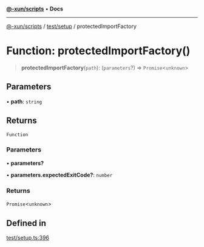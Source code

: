 [**@-xun/scripts**](../../../README.md) • **Docs**

***

[@-xun/scripts](../../../README.md) / [test/setup](../README.md) / protectedImportFactory

# Function: protectedImportFactory()

> **protectedImportFactory**(`path`): (`parameters`?) => `Promise`\<`unknown`\>

## Parameters

• **path**: `string`

## Returns

`Function`

### Parameters

• **parameters?**

• **parameters.expectedExitCode?**: `number`

### Returns

`Promise`\<`unknown`\>

## Defined in

[test/setup.ts:396](https://github.com/Xunnamius/xscripts/blob/0bf89cad7426062a1d0f1ed6b9e69c1e60c734aa/test/setup.ts#L396)
